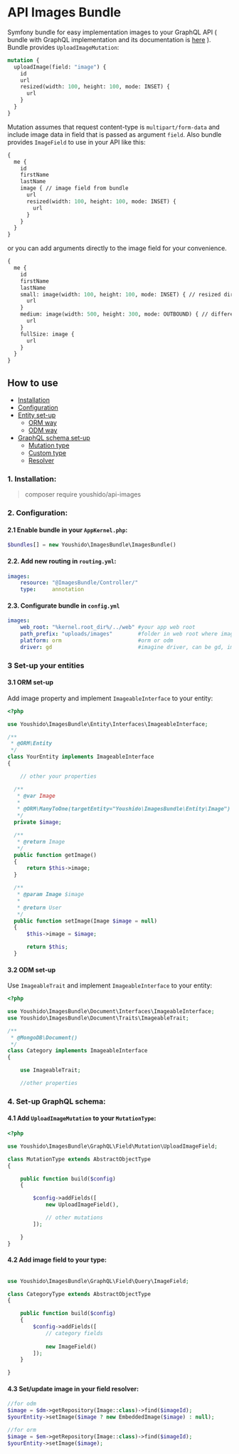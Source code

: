 # API Images Bundle

Symfony bundle for easy implementation images to your GraphQL API ( bundle with GraphQL implementation and its documentation is [here](https://github.com/Youshido/GraphQLBundle) ). Bundle provides `UploadImageMutation`:
``` graphql
mutation {
  uploadImage(field: "image") {
    id
    url
    resized(width: 100, height: 100, mode: INSET) {
      url
    }
  }
}

```

Mutation assumes that request content-type is `multipart/form-data` and include image data in field that is passed as argument `field`.
Also bundle provides `ImageField` to use in your API like this:
``` graphql
{
  me {
    id
    firstName
    lastName
    image { // image field from bundle
      url
      resized(width: 100, height: 100, mode: INSET) {
        url
      }
    }
  }
}
```
or you can add arguments directly to the image field for your convenience.
``` graphql
{
  me {
    id
    firstName
    lastName
    small: image(width: 100, height: 100, mode: INSET) { // resized directly
      url
    }    
    medium: image(width: 500, height: 300, mode: OUTBOUND) { // different mode
      url
    }    
    fullSize: image {
      url
    }
  }
}
```

## How to use
* [Installation](#1-installation)
* [Configuration](#2-configuration)
* [Entity set-up](#3-set-up-your-entities)
  * [ORM way](#31-orm-set-up)
  * [ODM way](#31-odm-set-up)
* [GraphQL schema set-up](#4-set-up-graphql-schema)
  * [Mutation type](#41-add-uploadimagemutation-to-your-mutationtype)
  * [Custom type](#42-add-image-field-to-your-type)
  * [Resolver](#43-setupdate-image-in-your-field-resolver)

### 1. Installation:
> composer require youshido/api-images

### 2. Configuration:
#### 2.1 Enable bundle in your `AppKernel.php`:

``` php
$bundles[] = new Youshido\ImagesBundle\ImagesBundle()
```

#### 2.2. Add new routing in `routing.yml`:
``` yaml
images:
    resource: "@ImagesBundle/Controller/"
    type:     annotation

```

#### 2.3. Configurate bundle in `config.yml`
``` yaml
images:
    web_root: "%kernel.root_dir%/../web" #your app web root
    path_prefix: "uploads/images"        #folder in web root where images will be stored
    platform: orm                        #orm or odm
    driver: gd                           #imagine driver, can be gd, imagick or gmagick

```

### 3 Set-up your entities
#### 3.1 ORM set-up
Add image property and implement `ImageableInterface` to your entity:
```php
<?php

use Youshido\ImagesBundle\Entity\Interfaces\ImageableInterface;

/**
 * @ORM\Entity
 */
class YourEntity implements ImageableInterface
{

    // other your properties

  /**
   * @var Image
   *
   * @ORM\ManyToOne(targetEntity="Youshido\ImagesBundle\Entity\Image")
   */
  private $image;

  /**
   * @return Image
   */
  public function getImage()
  {
      return $this->image;
  }

  /**
   * @param Image $image
   *
   * @return User
   */
  public function setImage(Image $image = null)
  {
      $this->image = $image;

      return $this;
  }
```

#### 3.2 ODM set-up
Use `ImageableTrait` and implement `ImageableInterface` to your entity:
```php
<?php

use Youshido\ImagesBundle\Document\Interfaces\ImageableInterface;
use Youshido\ImagesBundle\Document\Traits\ImageableTrait;

/**
 * @MongoDB\Document()
 */
class Category implements ImageableInterface
{

    use ImageableTrait;

    //other properties
```

### 4. Set-up GraphQL schema:
#### 4.1 Add `UploadImageMutation` to your `MutationType`:
```php
<?php

use Youshido\ImagesBundle\GraphQL\Field\Mutation\UploadImageField;

class MutationType extends AbstractObjectType
{

    public function build($config)
    {

        $config->addFields([
            new UploadImageField(),

            // other mutations
        ]);

    }
}

```

#### 4.2 Add image field to your type:
``` php

use Youshido\ImagesBundle\GraphQL\Field\Query\ImageField;

class CategoryType extends AbstractObjectType
{

    public function build($config)
    {
        $config->addFields([
            // category fields
        
            new ImageField()
        ]);
    }

}
```

#### 4.3 Set/update image in your field resolver:
``` php
//for odm
$image = $dm->getRepository(Image::class)->find($imageId);
$yourEntity->setImage($image ? new EmbeddedImage($image) : null);

//for orm
$image = $em->getRepository(Image::class)->find($imageId);
$yourEntity->setImage($image);
```
